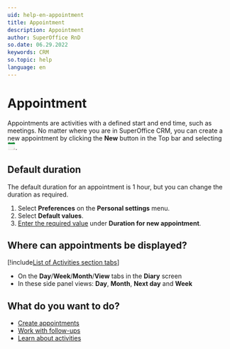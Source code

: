 ```yaml
---
uid: help-en-appointment
title: Appointment
description: Appointment
author: SuperOffice RnD
so.date: 06.29.2022
keywords: CRM
so.topic: help
language: en
---
```


# Appointment

Appointments are activities with a defined start and end time, such as meetings. No matter where you are in SuperOffice CRM, you can create a new appointment by clicking the **New** button in the Top bar and selecting ![icon][img1].

## Default duration

The default duration for an appointment is 1 hour, but you can change the duration as required.

1. Select **Preferences** on the **Personal settings** menu.
1. Select **Default values**.
1. [Enter the required value][1] under **Duration for new appointment**.

## Where can appointments be displayed?

<!-- markdownlint-disable MD032 -->
[!include[List of Activities section tabs](../../learn/includes/list-activities-section-tabs.md)]
* On the **Day**/**Week**/**Month**/**View** tabs in the **Diary** screen
* In these side panel views: **Day**, **Month**, **Next day** and **Week**
<!-- markdownlint-restore -->

## What do you want to do?

* [Create appointments][2]
* [Work with follow-ups][3]
* [Learn about activities][4]

<!-- Referenced links -->
[1]: ../../learn/getting-started/preferences.md
[2]: create-appointment.md
[3]: index.md
[4]: ../../learn/activity/index.md

<!-- Referenced images -->
[img1]: ../../../../common/icons/appointment.png
